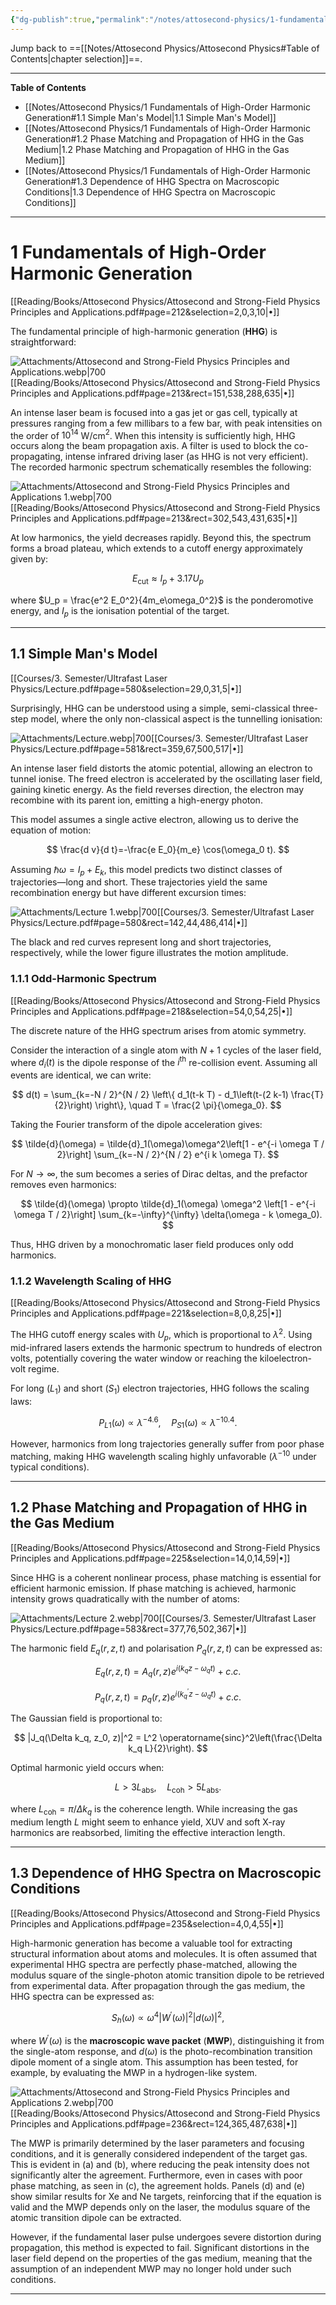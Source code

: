 ```yaml
---
{"dg-publish":true,"permalink":"/notes/attosecond-physics/1-fundamentals-of-high-order-harmonic-generation/","hide":"true","updated":"2025-04-05T17:25:10.000+02:00"}
---
```


Jump back to ==[[Notes/Attosecond Physics/Attosecond Physics#Table of Contents\|chapter selection]]==.

---
**Table of Contents**

- [[Notes/Attosecond Physics/1 Fundamentals of High-Order Harmonic Generation#1.1 Simple Man's Model\|1.1 Simple Man's Model]]
- [[Notes/Attosecond Physics/1 Fundamentals of High-Order Harmonic Generation#1.2 Phase Matching and Propagation of HHG in the Gas Medium\|1.2 Phase Matching and Propagation of HHG in the Gas Medium]]
- [[Notes/Attosecond Physics/1 Fundamentals of High-Order Harmonic Generation#1.3 Dependence of HHG Spectra on Macroscopic Conditions\|1.3 Dependence of HHG Spectra on Macroscopic Conditions]]

---
# 1 Fundamentals of High-Order Harmonic Generation
[[Reading/Books/Attosecond Physics/Attosecond and Strong-Field Physics Principles and Applications.pdf#page=212&selection=2,0,3,10|•]]

The fundamental principle of high-harmonic generation (**HHG**) is straightforward:

![Attachments/Attosecond and Strong-Field Physics Principles and Applications.webp|700](/img/user/Attachments/Attosecond%20and%20Strong-Field%20Physics%20Principles%20and%20Applications.webp)[[Reading/Books/Attosecond Physics/Attosecond and Strong-Field Physics Principles and Applications.pdf#page=213&rect=151,538,288,635|•]]

An intense laser beam is focused into a gas jet or gas cell, typically at pressures ranging from a few millibars to a few bar, with peak intensities on the order of $10^{14}$ W/cm$^2$. When this intensity is sufficiently high, HHG occurs along the beam propagation axis. A filter is used to block the co-propagating, intense infrared driving laser (as HHG is not very efficient). The recorded harmonic spectrum schematically resembles the following:

![Attachments/Attosecond and Strong-Field Physics Principles and Applications 1.webp|700](/img/user/Attachments/Attosecond%20and%20Strong-Field%20Physics%20Principles%20and%20Applications%201.webp)[[Reading/Books/Attosecond Physics/Attosecond and Strong-Field Physics Principles and Applications.pdf#page=213&rect=302,543,431,635|•]]

At low harmonics, the yield decreases rapidly. Beyond this, the spectrum forms a broad plateau, which extends to a cutoff energy approximately given by:

$$
E_{\text{cut}} \approx I_p + 3.17 U_p
$$

where $U_p = \frac{e^2 E_0^2}{4m_e\omega_0^2}$ is the ponderomotive energy, and $I_p$ is the ionisation potential of the target.

---
## 1.1 Simple Man's Model
[[Courses/3. Semester/Ultrafast Laser Physics/Lecture.pdf#page=580&selection=29,0,31,5|•]]

Surprisingly, HHG can be understood using a simple, semi-classical three-step model, where the only non-classical aspect is the tunnelling ionisation:

![Attachments/Lecture.webp|700](/img/user/Attachments/Lecture.webp)[[Courses/3. Semester/Ultrafast Laser Physics/Lecture.pdf#page=581&rect=359,67,500,517|•]]

An intense laser field distorts the atomic potential, allowing an electron to tunnel ionise.
The freed electron is accelerated by the oscillating laser field, gaining kinetic energy.
As the field reverses direction, the electron may recombine with its parent ion, emitting a high-energy photon.

This model assumes a single active electron, allowing us to derive the equation of motion:

$$
\frac{d v}{d t}=-\frac{e E_0}{m_e} \cos(\omega_0 t).
$$

Assuming $\hbar\omega = I_p + E_k$, this model predicts two distinct classes of trajectories—long and short. These trajectories yield the same recombination energy but have different excursion times:

![Attachments/Lecture 1.webp|700](/img/user/Attachments/Lecture%201.webp)[[Courses/3. Semester/Ultrafast Laser Physics/Lecture.pdf#page=580&rect=142,44,486,414|•]]

The black and red curves represent long and short trajectories, respectively, while the lower figure illustrates the motion amplitude.

### 1.1.1 Odd-Harmonic Spectrum
[[Reading/Books/Attosecond Physics/Attosecond and Strong-Field Physics Principles and Applications.pdf#page=218&selection=54,0,54,25|•]]

The discrete nature of the HHG spectrum arises from atomic symmetry. 

Consider the interaction of a single atom with $N+1$ cycles of the laser field, where $d_i(t)$ is the dipole response of the $i^{\text{th}}$ re-collision event. Assuming all events are identical, we can write:

$$
d(t) = \sum_{k=-N / 2}^{N / 2} \left\{ d_1(t-k T) - d_1\left(t-(2 k-1) \frac{T}{2}\right) \right\}, \quad T = \frac{2 \pi}{\omega_0}.
$$

Taking the Fourier transform of the dipole acceleration gives:

$$
\tilde{d}(\omega) = \tilde{d}_1(\omega)\omega^2\left[1 - e^{-i \omega T / 2}\right] \sum_{k=-N / 2}^{N / 2} e^{i k \omega T}.
$$

For $N \to \infty$, the sum becomes a series of Dirac deltas, and the prefactor removes even harmonics:

$$
\tilde{d}(\omega) \propto \tilde{d}_1(\omega) \omega^2 \left[1 - e^{-i \omega T / 2}\right] \sum_{k=-\infty}^{\infty} \delta(\omega - k \omega_0).
$$

Thus, HHG driven by a monochromatic laser field produces only odd harmonics.

### 1.1.2 Wavelength Scaling of HHG
[[Reading/Books/Attosecond Physics/Attosecond and Strong-Field Physics Principles and Applications.pdf#page=221&selection=8,0,8,25|•]]

The HHG cutoff energy scales with $U_p$, which is proportional to $\lambda^2$. Using mid-infrared lasers extends the harmonic spectrum to hundreds of electron volts, potentially covering the water window or reaching the kiloelectron-volt regime.

For long ($L_1$) and short ($S_1$) electron trajectories, HHG follows the scaling laws:

$$
P_{L 1}(\omega) \propto \lambda^{-4.6}, \quad P_{S 1}(\omega) \propto \lambda^{-10.4}.
$$

However, harmonics from long trajectories generally suffer from poor phase matching, making HHG wavelength scaling highly unfavorable ($\lambda^{-10}$ under typical conditions).

---
## 1.2 Phase Matching and Propagation of HHG in the Gas Medium
[[Reading/Books/Attosecond Physics/Attosecond and Strong-Field Physics Principles and Applications.pdf#page=225&selection=14,0,14,59|•]]

Since HHG is a coherent nonlinear process, phase matching is essential for efficient harmonic emission. If phase matching is achieved, harmonic intensity grows quadratically with the number of atoms:

![Attachments/Lecture 2.webp|700](/img/user/Attachments/Lecture%202.webp)[[Courses/3. Semester/Ultrafast Laser Physics/Lecture.pdf#page=583&rect=377,76,502,367|•]]

The harmonic field $E_q(r, z, t)$ and polarisation $P_q(r, z, t)$ can be expressed as:

$$
E_q(r, z, t) = A_q(r, z) e^{i\left(k_q z-\omega_q t\right)} + c.c.
$$

$$
P_q(r, z, t) = p_q(r, z) e^{i\left(k_q^{\prime} z-\omega_q t\right)} + c.c.
$$

The Gaussian field is proportional to:

$$
|J_q(\Delta k_q, z_0, z)|^2 = L^2 \operatorname{sinc}^2\left(\frac{\Delta k_q L}{2}\right).
$$

Optimal harmonic yield occurs when:

$$
L > 3 L_{\text{abs}}, \quad L_{\text{coh}} > 5 L_{\text{abs}}.
$$

where $L_{\text{coh}} = \pi / \Delta k_q$ is the coherence length. While increasing the gas medium length $L$ might seem to enhance yield, XUV and soft X-ray harmonics are reabsorbed, limiting the effective interaction length.

---
## 1.3 Dependence of HHG Spectra on Macroscopic Conditions
[[Reading/Books/Attosecond Physics/Attosecond and Strong-Field Physics Principles and Applications.pdf#page=235&selection=4,0,4,55|•]]

High-harmonic generation has become a valuable tool for extracting structural information about atoms and molecules. It is often assumed that experimental HHG spectra are perfectly phase-matched, allowing the modulus square of the single-photon atomic transition dipole to be retrieved from experimental data. After propagation through the gas medium, the HHG spectra can be expressed as:

$$
S_h(\omega) \propto \omega^4\left|W^{\prime}(\omega)\right|^2 |d(\omega)|^2,
$$

where $W^{\prime}(\omega)$ is the **macroscopic wave packet** (**MWP**), distinguishing it from the single-atom response, and $d(\omega)$ is the photo-recombination transition dipole moment of a single atom. This assumption has been tested, for example, by evaluating the MWP in a hydrogen-like system.

![Attachments/Attosecond and Strong-Field Physics Principles and Applications 2.webp|700](/img/user/Attachments/Attosecond%20and%20Strong-Field%20Physics%20Principles%20and%20Applications%202.webp)[[Reading/Books/Attosecond Physics/Attosecond and Strong-Field Physics Principles and Applications.pdf#page=236&rect=124,365,487,638|•]]

The MWP is primarily determined by the laser parameters and focusing conditions, and it is generally considered independent of the target gas. This is evident in (a) and (b), where reducing the peak intensity does not significantly alter the agreement. Furthermore, even in cases with poor phase matching, as seen in (c), the agreement holds. Panels (d) and (e) show similar results for Xe and Ne targets, reinforcing that if the equation is valid and the MWP depends only on the laser, the modulus square of the atomic transition dipole can be extracted.

However, if the fundamental laser pulse undergoes severe distortion during propagation, this method is expected to fail. Significant distortions in the laser field depend on the properties of the gas medium, meaning that the assumption of an independent MWP may no longer hold under such conditions.

---